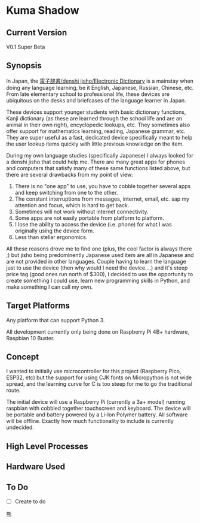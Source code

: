 # Kuma Shadow

## Current Version
V0.1 Super Beta

## Synopsis
In Japan, the [電子辞書/denshi jisho/Electronic Dictionary](https://en.wikipedia.org/wiki/Kanji_dictionary) is a mainstay when doing any language learning, be it English, Japanese, Russian, Chinese, etc.  From late elementary school to professional life, these devices are ubiquitous on the desks and briefcases of the language learner in Japan.

These devices support younger students with basic dictionary functions, Kanji dictionary (as these are learned through the school life and are an animal in their own right), encyclopedic lookups, etc.  They sometimes also offer support for mathematics learning, reading, Japanese grammar, etc.  They are super useful as a fast, dedicated device specifically meant to help the user lookup items quickly with little previous knowledge on the item.

During my own language studies (specifically Japanese) I always looked for a denshi jisho that could help me.  There are many great apps for phones and computers that satisfy many of these same functions listed above, but there are several drawbacks from my point of view:
  1. There is no "one app" to use, you have to cobble together several apps and keep switching from one to the other.
  2. The constant interruptions from messages, internet, email, etc. sap my attention and focus, which is hard to get back.
  3. Sometimes will not work without internet connectivity.
  4. Some apps are not easily portable from platform to platform.
  5. I lose the ability to access the device (i.e. phone) for what I was originally using the device form.
  6. Less than stellar ergonomics.

All these reasons drove me to find one (plus, the cool factor is always there ;) but jisho being predominently Japanese used item are all in Japanese and are not provided in other languages.  Couple having to learn the language just to use the device (then why would I need the device....) and it's steep price tag (good ones run north of $300), I decided to use the opportunity to create something I could use, learn new programming skills in Python, and make something I can call my own.

## Target Platforms

Any platform that can support Python 3.  

All development currently only being done on Raspberry Pi 4B+ hardware, Raspbian 10 Buster.

## Concept

I wanted to initially use microcontroller for this project (Raspberry Pico, ESP32, etc) but the support for using CJK fonts on Micropython is not wide spread, and the learning curve for C is too steep for me to go the traditional route.

The initial device will use a Raspberry Pi (currently a 3a+ model) running raspbian with cobbled together touchscreen and keyboard.  The device will be portable and battery powered by a Li-Ion Polymer battery.  All software will be offline.  Exactly how much functionality to include is currently undecided.

## High Level Processes

## Hardware Used

## To Do
- [ ] Create to do

熊
